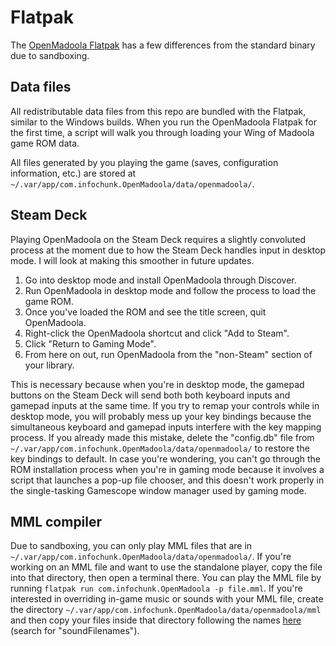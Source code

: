 # Flatpak

The [OpenMadoola Flatpak](https://flathub.org/apps/com.infochunk.OpenMadoola) has a few differences from the standard binary due to sandboxing.

## Data files

All redistributable data files from this repo are bundled with the Flatpak, similar to the Windows builds. When you run the OpenMadoola Flatpak for the first time, a script will walk you through loading your Wing of Madoola game ROM data.

All files generated by you playing the game (saves, configuration information, etc.) are stored at `~/.var/app/com.infochunk.OpenMadoola/data/openmadoola/`.

## Steam Deck

Playing OpenMadoola on the Steam Deck requires a slightly convoluted process at the moment due to how the Steam Deck handles input in desktop mode. I will look at making this smoother in future updates.

1. Go into desktop mode and install OpenMadoola through Discover.
2. Run OpenMadoola in desktop mode and follow the process to load the game ROM.
3. Once you've loaded the ROM and see the title screen, quit OpenMadoola.
4. Right-click the OpenMadoola shortcut and click "Add to Steam".
5. Click "Return to Gaming Mode".
6. From here on out, run OpenMadoola from the "non-Steam" section of your library.

This is necessary because when you're in desktop mode, the gamepad buttons on the Steam Deck will send both both keyboard inputs and gamepad inputs at the same time. If you try to remap your controls while in desktop mode, you will probably mess up your key bindings because the simultaneous keyboard and gamepad inputs interfere with the key mapping process. If you already made this mistake, delete the "config.db" file from `~/.var/app/com.infochunk.OpenMadoola/data/openmadoola/` to restore the key bindings to default. In case you're wondering, you can't go through the ROM installation process when you're in gaming mode because it involves a script that launches a pop-up file chooser, and this doesn't work properly in the single-tasking Gamescope window manager used by gaming mode.

## MML compiler

Due to sandboxing, you can only play MML files that are in `~/.var/app/com.infochunk.OpenMadoola/data/openmadoola/`. If you're working on an MML file and want to use the standalone player, copy the file into that directory, then open a terminal there. You can play the MML file by running `flatpak run com.infochunk.OpenMadoola -p file.mml`. If you're interested in overriding in-game music or sounds with your MML file, create the directory `~/.var/app/com.infochunk.OpenMadoola/data/openmadoola/mml` and then copy your files inside that directory following the names [here](https://github.com/nfroggy/openmadoola/blob/master/src/sound.c) (search for "soundFilenames").
